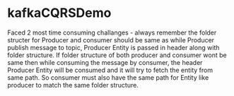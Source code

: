 # kafkaCQRSDemo
Faced 2 most time consuming challanges - always remember the folder structer for Producer and consumer should be same as while Producer publish message to topic, Producer Entity is passed in header along with folder structure.
If folder structure of both producer and consumer wont be same then while consuming the message by consumer, the header Producer Entity will be consumed and it will try to fetch the entity from same path. So consumer must also have the same path for Entity like producer to match the same folder structure. 
